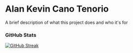 # Alan Kevin Cano Tenorio

A brief description of what this project does and who it's for

### GitHub Stats
[![GitHub Streak](https://github-readme-streak-stats.herokuapp.com?user=AlanKevinCT&theme=synthwave&border_radius=8.2&date_format=j%20M%5B%20Y%5D&card_width=497)](https://git.io/streak-stats)
